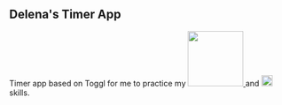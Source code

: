 ## Delena's Timer App

Timer app based on Toggl for me to practice my <a href="https://laravel.com/" target="_blank">
          <img width="100px" src="https://camo.githubusercontent.com/5ceadc94fd40688144b193fd8ece2b805d79ca9b/68747470733a2f2f6c61726176656c2e636f6d2f6173736574732f696d672f636f6d706f6e656e74732f6c6f676f2d6c61726176656c2e737667">
                  </a> and <a href="https://vuejs.org" target="_blank" rel="noopener noreferrer"><img width="20px" src="https://vuejs.org/images/logo.png" alt="Vue logo"></a> skills.
